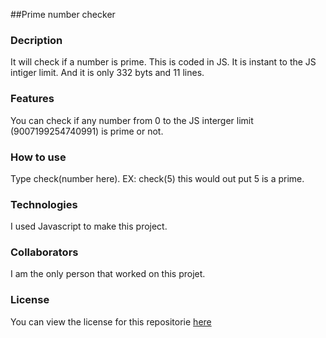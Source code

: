 ##Prime number checker

### Decription

It will check if a number is prime. This is coded in JS. It is instant to the JS intiger limit. And it is only 332 byts and 11 lines.

### Features

You can check if any number from 0 to the JS interger limit (9007199254740991) is prime or not.

### How to use

Type check(number here). EX: check(5) this would out put 5 is a prime.

### Technologies

I used Javascript to make this project.

### Collaborators

I am the only person that worked on this projet.

### License

You can view the license for this repositorie [here](https://github.com/Ethan-Master-Coding/Prime-number-checker/blob/main/LICENSE)
